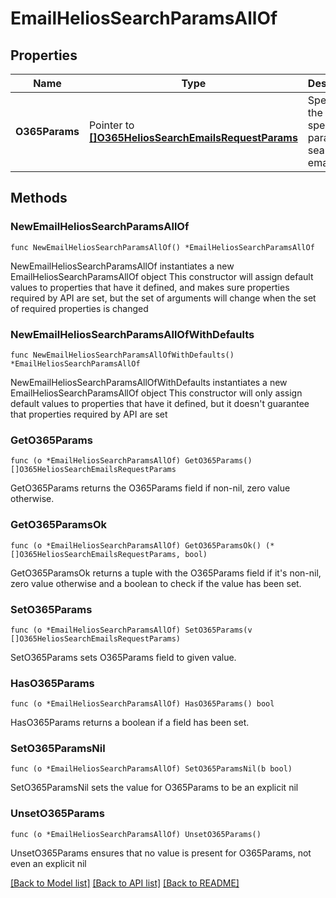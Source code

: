 # EmailHeliosSearchParamsAllOf

## Properties

Name | Type | Description | Notes
------------ | ------------- | ------------- | -------------
**O365Params** | Pointer to [**[]O365HeliosSearchEmailsRequestParams**](O365HeliosSearchEmailsRequestParams.md) | Specifies the O365 specific params to search emails. | [optional] 

## Methods

### NewEmailHeliosSearchParamsAllOf

`func NewEmailHeliosSearchParamsAllOf() *EmailHeliosSearchParamsAllOf`

NewEmailHeliosSearchParamsAllOf instantiates a new EmailHeliosSearchParamsAllOf object
This constructor will assign default values to properties that have it defined,
and makes sure properties required by API are set, but the set of arguments
will change when the set of required properties is changed

### NewEmailHeliosSearchParamsAllOfWithDefaults

`func NewEmailHeliosSearchParamsAllOfWithDefaults() *EmailHeliosSearchParamsAllOf`

NewEmailHeliosSearchParamsAllOfWithDefaults instantiates a new EmailHeliosSearchParamsAllOf object
This constructor will only assign default values to properties that have it defined,
but it doesn't guarantee that properties required by API are set

### GetO365Params

`func (o *EmailHeliosSearchParamsAllOf) GetO365Params() []O365HeliosSearchEmailsRequestParams`

GetO365Params returns the O365Params field if non-nil, zero value otherwise.

### GetO365ParamsOk

`func (o *EmailHeliosSearchParamsAllOf) GetO365ParamsOk() (*[]O365HeliosSearchEmailsRequestParams, bool)`

GetO365ParamsOk returns a tuple with the O365Params field if it's non-nil, zero value otherwise
and a boolean to check if the value has been set.

### SetO365Params

`func (o *EmailHeliosSearchParamsAllOf) SetO365Params(v []O365HeliosSearchEmailsRequestParams)`

SetO365Params sets O365Params field to given value.

### HasO365Params

`func (o *EmailHeliosSearchParamsAllOf) HasO365Params() bool`

HasO365Params returns a boolean if a field has been set.

### SetO365ParamsNil

`func (o *EmailHeliosSearchParamsAllOf) SetO365ParamsNil(b bool)`

 SetO365ParamsNil sets the value for O365Params to be an explicit nil

### UnsetO365Params
`func (o *EmailHeliosSearchParamsAllOf) UnsetO365Params()`

UnsetO365Params ensures that no value is present for O365Params, not even an explicit nil

[[Back to Model list]](../README.md#documentation-for-models) [[Back to API list]](../README.md#documentation-for-api-endpoints) [[Back to README]](../README.md)


